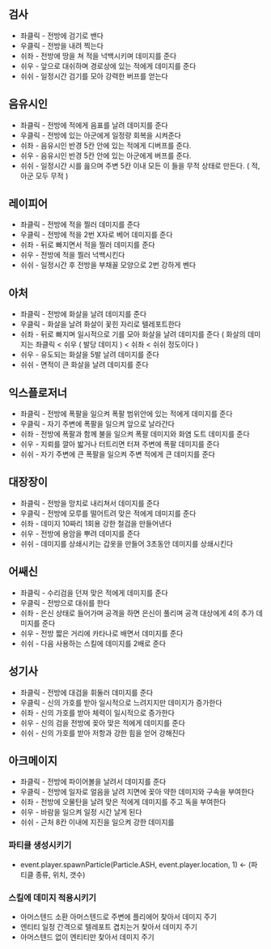 ## 검사

- 좌클릭 - 전방에 검기로 밴다
- 우클릭 - 전방을 내려 찍는다  
- 쉬좌 - 전방에 땅을 쳐 적을 넉백시키며 데미지를 준다
- 쉬우 - 앞으로 대쉬하며 경로상에 있는 적에게 데미지를 준다
- 쉬쉬 - 일정시간 검기를 모아 강력한 버프를 얻는다


## 음유시인

- 좌클릭 - 전방에 적에게 음표를 날려 데미지를 준다
- 우클릭 - 전방에 있는 아군에게 일정량 회복을 시켜준다
- 쉬좌 - 음유시인 반경 5칸 안에 있는 적에게 디버프를 준다.
- 쉬우 - 음유시인 반경 5칸 안에 있는 아군에게 버프를 준다.
- 쉬쉬 - 일정시간 시를 읊으며 주변 5칸 이내 모든 이 들을 무적 상태로 만든다. ( 적, 아군 모두 무적 )


## 레이피어

- 좌클릭 - 전방에 적을 찔러 데미지를 준다
- 우클릭 - 전방에 적을 2번 X자로 베어 데미지를 준다
- 쉬좌 - 뒤로 빠지면서 적을 찔러 데미지를 준다
- 쉬우 - 전방에 적을 찔러 넉백시킨다
- 쉬쉬 - 일정시간 후 전방을 부채꼴 모양으로 2번 강하게 벤다


## 아처

- 좌클릭 - 전방에 화살을 날려 데미지를 준다
- 우클릭 - 화살을 날려 화살이 꽃힌 자리로 텔레포트한다
- 쉬좌 - 뒤로 빠지며 일시적으로 기를 모아 화살을 날려 데미지를 준다 ( 화살의 데미지는 좌클릭 < 쉬우 ( 발당 데미지 ) < 쉬좌 < 쉬쉬 정도이다 )
- 쉬우 - 유도되는 화살을 5발 날려 데미지를 준다
- 쉬쉬 - 면적이 큰 화살을 날려 데미지를 준다


## 익스플로저너

- 좌클릭 - 전방에 폭팔을 일으켜 폭팔 범위안에 있는 적에게 데미지를 준다
- 우클릭 - 자기 주변에 폭팔을 일으켜 앞으로 날라간다
- 쉬좌 - 전방에 폭팔과 함께 불을 일으켜 폭팔 데미지와 화염 도트 데미지를 준다
- 쉬우 - 지뢰를 깔아 밟거나 터트리면 터져 주변에 폭팔 데미지를 준다
- 쉬쉬 - 자기 주변에 큰 폭팔을 일으켜 주변 적에게 큰 데미지를 준다


## 대장장이

- 좌클릭 - 전방을 망치로 내리쳐서 데미지를 준다
- 우클릭 - 전방에 모루를 떨어트려 맞은 적에게 데미지를 준다
- 쉬좌 - 데미지 10짜리 1회용 강한 철검을 만들어낸다
- 쉬우 - 전방에 용암을 뿌려 데미지를 준다
- 쉬쉬 - 데미지를 상쇄시키는 갑옷을 만들어 3초동안 데미지를 상쇄시킨다


## 어쌔신

- 좌클릭 - 수리검을 던져 맞은 적에게 데미지를 준다
- 우클릭 - 전방으로 대쉬를 한다
- 쉬좌 - 은신 상태로 들어가며 공격을 하면 은신이 풀리며 공격 대상에게 4의 추가 데미지를 준다
- 쉬우 - 전방 짧은 거리에 카타나로 배면서 데미지를 준다
- 쉬쉬 - 다음 사용하는 스킬에 데미지를 2배로 준다


## 성기사

- 좌클릭 - 전방에 대검을 휘둘러 데미지를 준다
- 우클릭 - 신의 가호를 받아 일시적으로 느려지지만 데미지가 증가한다
- 쉬좌 - 신의 가호를 받아 체력이 일시적으로 증가한다
- 쉬우 - 신의 검을 전방에 꽂아 맞은 적에게 데미지를 준다
- 쉬쉬 - 신의 가호를 받아 저항과 강한 힘을 얻어 강해진다


## 아크메이지

- 좌클릭 - 전방에 파이어볼을 날려서 데미지를 준다
- 우클릭 - 전방에 일자로 얼음을 날려 지면에 꽂아 약한 데미지와 구속을 부여한다
- 쉬좌 - 전방에 오물탄을 날려 맞은 적에게 데미지를 주고 독을 부여한다
- 쉬우 - 바람을 일으켜 일정 시간 날게 된다
- 쉬쉬 - 근처 8칸 이내에 지진을 일으켜 강한 데미지를 

### 파티클 생성시키기
- event.player.spawnParticle(Particle.ASH, event.player.location, 1) <- (파티클 종류, 위치, 갯수)

### 스킬에 데미지 적용시키기
- 아머스텐드 소환 아머스텐드로 주변에 플리에어 찾아서 데미지 주기
- 엔티티 일정 간격으로 텔레포트 겹치는거 찾아서 데미지 주기
- 아머스텐드 없이 엔티티만 찾아서 데미지 주기 
